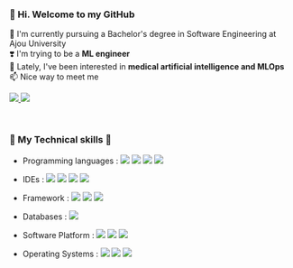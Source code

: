
### 👋 Hi. Welcome to my GitHub
  
  🏫 I'm currently pursuing a Bachelor's degree in Software Engineering at Ajou University <br>
  ❣️ I'm trying to be a <b>ML engineer</b> <br>
  🤔 Lately, I've been interested in <b>medical artificial intelligence and MLOps</b> <br>
  📫 Nice way to meet me
<p>
  <a href="https://sooh-official.tistory.com/"><img src="https://img.shields.io/badge/Tistory-%23000000.svg?&style=flat-square&logo=tistory&logoColor=white" />
  <a href="mailto:suhyeon.k.officia@gmail.com"><img src="https://img.shields.io/badge/suhyeon.k.officia@gmail.com-%23000000.svg?style=flat-square&logo=Gmail&logoColor=white"/></a>
</p>
<br>

### 🖤 My Technical skills 🖤

* Programming languages : 
<img src="https://img.shields.io/badge/python-%233776AB.svg?&style=flat-square&logo=python&logoColor=white" /> <img src="https://img.shields.io/badge/C-A8B9CC?&style=flat-square&logo=C&logoColor=white" /> <img src="https://img.shields.io/badge/C++-00599C?&style=flat-square&logo=c++&logoColor=white" /> <img src="https://img.shields.io/badge/R-276DC3?&style=flat-square&logo=R&logoColor=white" />

* IDEs : 
<img src="https://img.shields.io/badge/Visual Studio Code-007ACC?&style=flat-square&logo=visualstudiocode&logoColor=white" /> <img src="https://img.shields.io/badge/Pycharm-000000?&style=flat-square&logo=pycharm&logoColor=white" /> <img src="https://img.shields.io/badge/Google Colab-F9AB00?&style=flat-square&logo=googlecolab&logoColor=white" /> <img src="https://img.shields.io/badge/Jupyter-F37626?&style=flat-square&logo=jupyter&logoColor=white" />

* Framework :
<img src="https://img.shields.io/badge/Pytorch-EE4C2C?&style=flat-square&logo=pytorch&logoColor=white" /> <img src="https://img.shields.io/badge/Tensorflow-FF6F00?&style=flat-square&logo=tensorflow&logoColor=white" /> <img src="https://img.shields.io/badge/scikitlearn-F7931E?&style=flat-square&logo=scikitlearn&logoColor=white" />

*	Databases : <img src="https://img.shields.io/badge/MySQL-4479A1?&style=flat-square&logo=mysql&logoColor=white" />

*	Software Platform : 
<img src="https://img.shields.io/badge/Docker-2496ED?&style=flat-square&logo=docker&logoColor=white" /> <img src="https://img.shields.io/badge/Kubernetes-326CE5?&style=flat-square&logo=kubernetes&logoColor=white" /> <img src="https://img.shields.io/badge/Amazon AWS-232F3E?&style=flat-square&logo=amazonaws&logoColor=white" />

*	Operating Systems : 
<img src="https://img.shields.io/badge/Linux-FCC624?&style=flat-square&logo=linux&logoColor=white" /> <img src="https://img.shields.io/badge/Ubuntu-E95420?&style=flat-square&logo=ubuntu&logoColor=white" /> <img src="https://img.shields.io/badge/Windows-0078D6?&style=flat-square&logo=windows&logoColor=white" />
<br>
<br>

